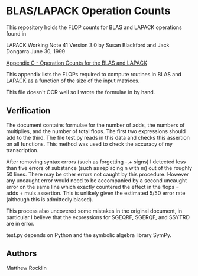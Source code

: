 BLAS/LAPACK Operation Counts
============================

This repository holds the FLOP counts for BLAS and LAPACK operations found in 

LAPACK Working Note 41 Version 3.0
by Susan Blackford and Jack Dongarra
June 30, 1999

[Appendix C - Operation Counts for the BLAS and LAPACK](www.netlib.org/lapack/lawnspdf/lawn41.pdf)

This appendix lists the FLOPs required to compute routines in BLAS and LAPACK
as a function of the size of the input matrices. 

This file doesn't OCR well so I wrote the formulae in by hand. 

Verification
------------

The document contains formulae for the number of adds, the numbers of multiplies, and the number of total flops. The first two expressions should add to the third. The file test.py reads in this data and checks this assertion on all functions. This method was used to check the accuracy of my transcription.

After removing syntax errors (such as forgetting -,+ signs) I detected less than five errors of substance (such as replacing n with m) out of the roughly 50 lines. There may be other errors not caught by this procedure. However any uncaught error would need to be accompanied by a second uncaught error on the same line which exactly countered the effect in the flops = adds + muls assertion. This is unlikely given the estimated 5/50 error rate (although this is admittedly biased).

This process also uncovered some mistakes in the original document, in particular I believe that the expressions for SGEQRF, SGERQF, and SSYTRD are in error.

test.py depends on Python and the symbolic algebra library SymPy.

Authors
-------
Matthew Rocklin
